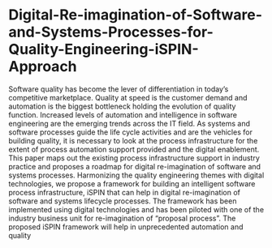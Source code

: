# Digital-Re-imagination-of-Software-and-Systems-Processes-for-Quality-Engineering-iSPIN-Approach
Software quality has become the lever of differentiation in today’s competitive marketplace. Quality at speed is the customer demand and automation is the biggest bottleneck holding the evolution of quality function. Increased levels of automation and intelligence in software engineering are the emerging trends across the IT field. As systems and software processes guide the life cycle activities and are the vehicles for building quality, it is necessary to look at the process infrastructure for the extent of process automation support provided and the digital enablement. This paper maps out the existing process infrastructure support in industry practice and proposes a roadmap for digital re-imagination of software and systems processes. Harmonizing the quality engineering themes with digital technologies, we propose a framework for building an intelligent software process infrastructure, iSPIN that can help in digital re-imagination of software and systems lifecycle processes. The framework has been implemented using digital technologies and has been piloted with one of the industry business unit for re-imagination of “proposal process”. The proposed iSPIN framework will help in unprecedented automation and quality 

